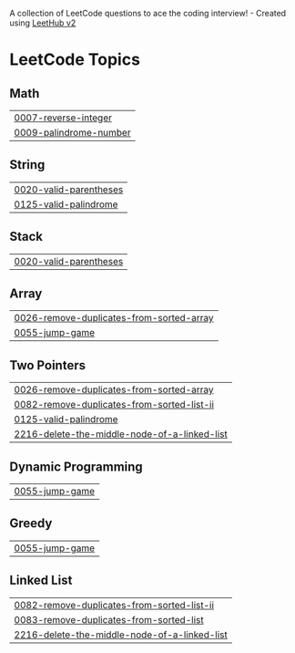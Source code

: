 A collection of LeetCode questions to ace the coding interview! - Created using [LeetHub v2](https://github.com/arunbhardwaj/LeetHub-2.0)
<!---LeetCode Topics Start-->
# LeetCode Topics
## Math
|  |
| ------- |
| [0007-reverse-integer](https://github.com/vivekchauhan15816/Advanced-Programming/tree/master/0007-reverse-integer) |
| [0009-palindrome-number](https://github.com/vivekchauhan15816/Advanced-Programming/tree/master/0009-palindrome-number) |
## String
|  |
| ------- |
| [0020-valid-parentheses](https://github.com/vivekchauhan15816/Advanced-Programming/tree/master/0020-valid-parentheses) |
| [0125-valid-palindrome](https://github.com/vivekchauhan15816/Advanced-Programming/tree/master/0125-valid-palindrome) |
## Stack
|  |
| ------- |
| [0020-valid-parentheses](https://github.com/vivekchauhan15816/Advanced-Programming/tree/master/0020-valid-parentheses) |
## Array
|  |
| ------- |
| [0026-remove-duplicates-from-sorted-array](https://github.com/vivekchauhan15816/Advanced-Programming/tree/master/0026-remove-duplicates-from-sorted-array) |
| [0055-jump-game](https://github.com/vivekchauhan15816/Advanced-Programming/tree/master/0055-jump-game) |
## Two Pointers
|  |
| ------- |
| [0026-remove-duplicates-from-sorted-array](https://github.com/vivekchauhan15816/Advanced-Programming/tree/master/0026-remove-duplicates-from-sorted-array) |
| [0082-remove-duplicates-from-sorted-list-ii](https://github.com/vivekchauhan15816/Advanced-Programming/tree/master/0082-remove-duplicates-from-sorted-list-ii) |
| [0125-valid-palindrome](https://github.com/vivekchauhan15816/Advanced-Programming/tree/master/0125-valid-palindrome) |
| [2216-delete-the-middle-node-of-a-linked-list](https://github.com/vivekchauhan15816/Advanced-Programming/tree/master/2216-delete-the-middle-node-of-a-linked-list) |
## Dynamic Programming
|  |
| ------- |
| [0055-jump-game](https://github.com/vivekchauhan15816/Advanced-Programming/tree/master/0055-jump-game) |
## Greedy
|  |
| ------- |
| [0055-jump-game](https://github.com/vivekchauhan15816/Advanced-Programming/tree/master/0055-jump-game) |
## Linked List
|  |
| ------- |
| [0082-remove-duplicates-from-sorted-list-ii](https://github.com/vivekchauhan15816/Advanced-Programming/tree/master/0082-remove-duplicates-from-sorted-list-ii) |
| [0083-remove-duplicates-from-sorted-list](https://github.com/vivekchauhan15816/Advanced-Programming/tree/master/0083-remove-duplicates-from-sorted-list) |
| [2216-delete-the-middle-node-of-a-linked-list](https://github.com/vivekchauhan15816/Advanced-Programming/tree/master/2216-delete-the-middle-node-of-a-linked-list) |
<!---LeetCode Topics End-->